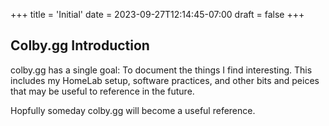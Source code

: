+++
title = 'Initial'
date = 2023-09-27T12:14:45-07:00
draft = false
+++

## Colby.gg Introduction

colby.gg has a single goal: To document the things I find interesting. This includes my HomeLab setup, software practices, and other bits and peices that may be useful to reference in the future.

Hopfully someday colby.gg will become a useful reference.

